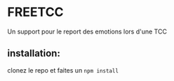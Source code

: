 # FREETCC
Un support pour le report des emotions lors d'une TCC

## installation:
clonez le repo et faites un 
`npm install`
